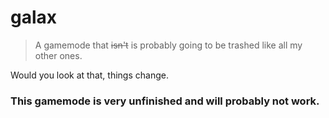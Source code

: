 # galax

> A gamemode that ~~isn't~~ is probably going to be trashed like all my other ones.

Would you look at that, things change.

### This gamemode is very unfinished and will probably not work.
